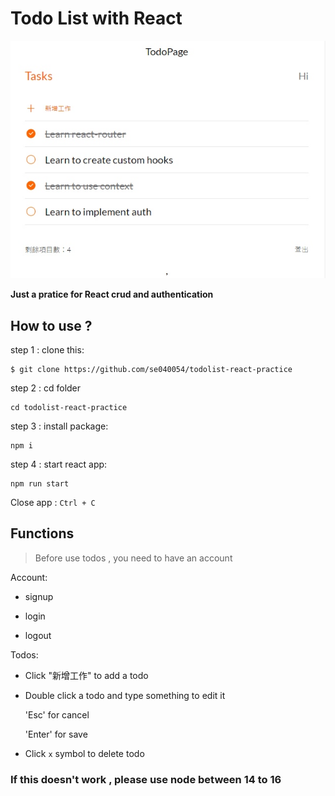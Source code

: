 # Todo List with React

![GITHUB](https://raw.githubusercontent.com/se040054/todolist-react-practice/main/2024-04-23%2017-52-49.jpg "Todo cover")


**Just a pratice for React crud and authentication**



## How to use ? 

step 1 : clone this: 
```
$ git clone https://github.com/se040054/todolist-react-practice
```

step 2 : cd folder
```
cd todolist-react-practice
```

step 3 : install package:
```
npm i 
```
step 4 : start react app:
```
npm run start
```

Close app : 
` Ctrl + C `

## Functions

> Before use todos , you need to have an account

Account:

*   signup 

*   login
    
*   logout 

Todos:


* Click "新增工作" to add a todo

* Double click a todo and type something to edit it

    'Esc' for cancel

    'Enter' for save

* Click `x` symbol to delete todo 

### If this doesn't work , please use node between 14 to 16 
